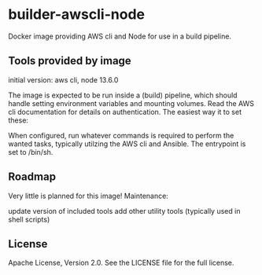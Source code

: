 # builder-awscli-node
Docker image providing AWS cli and Node for use in a build pipeline.


## Tools provided by image
initial version:
aws cli, node 13.6.0

The image is expected to be run inside a (build) pipeline, which should handle setting environment variables and mounting volumes. Read the AWS cli documentation for details on authentication. The easiest way it to set these:

When configured, run whatever commands is required to perform the wanted tasks, typically utilzing the AWS cli and Ansible.
The entrypoint is set to /bin/sh.

## Roadmap
Very little is planned for this image! Maintenance:

update version of included tools
add other utility tools (typically used in shell scripts)

## License
Apache License, Version 2.0. See the LICENSE file for the full license.
